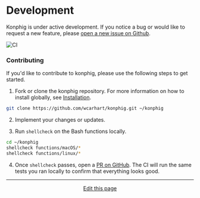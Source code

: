 # Development
Konphig is under active development. If you notice a bug or would like to request a new feature, please [open a new issue on Github](https://github.com/wcarhart/konphig/issues/new).

<img alt="CI" src="https://github.com/wcarhart/konphig/workflows/CI/badge.svg">

### Contributing
If you'd like to contribute to konphig, please use the following steps to get started.

1. Fork or clone the konphig repository. For more information on how to install globally, see [Installation](/installation).
```bash
git clone https://github.com/wcarhart/konphig.git ~/konphig
```

2. Implement your changes or updates.

3. Run `shellcheck` on the Bash functions locally.
```bash
cd ~/konphig
shellcheck functions/macOS/*
shellcheck functions/linux/*
```

4. Once `shellcheck` passes, open a [PR on GitHub](https://github.com/wcarhart/konphig/pull/new/master). The CI will run the same tests you ran locally to confirm that everything looks good.

<hr>
<div style="text-align:center">
	<a class="edit-link" href="https://github.com/wcarhart/docs/blob/master/docs/konphig/development.md" target="_blank"><i class="fas fa-edit"></i> Edit this page</a>
</div>